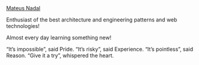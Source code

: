 <div class="LI-profile-badge"  data-version="v1" data-size="medium" data-locale="pt_BR" data-type="vertical" data-theme="dark" data-vanity="nadalmateus"><a class="LI-simple-link" href='https://br.linkedin.com/in/nadalmateus?trk=profile-badge'>Mateus Nadal</a></div>

Enthusiast of the best architecture and engineering patterns and web technologies!

Almost every day learning something new!

“It’s impossible”, said Pride. “It’s risky”, said Experience. “It’s pointless”, said Reason. “Give it a try”, whispered the heart.



